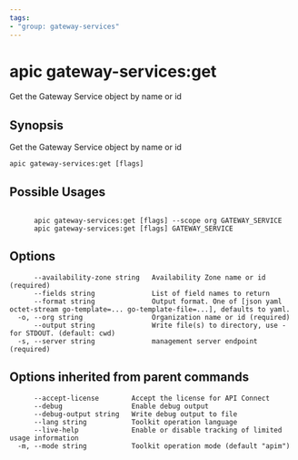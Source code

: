 ```yaml
---
tags:
- "group: gateway-services"
---
```

# apic gateway-services:get

Get the Gateway Service object by name or id

## Synopsis

Get the Gateway Service object by name or id

```
apic gateway-services:get [flags]
```

## Possible Usages

```

      apic gateway-services:get [flags] --scope org GATEWAY_SERVICE
      apic gateway-services:get [flags] GATEWAY_SERVICE

```

## Options

```
      --availability-zone string   Availability Zone name or id (required)
      --fields string              List of field names to return
      --format string              Output format. One of [json yaml octet-stream go-template=... go-template-file=...], defaults to yaml.
  -o, --org string                 Organization name or id (required)
      --output string              Write file(s) to directory, use - for STDOUT. (default: cwd)
  -s, --server string              management server endpoint (required)
```

## Options inherited from parent commands

```
      --accept-license        Accept the license for API Connect
      --debug                 Enable debug output
      --debug-output string   Write debug output to file
      --lang string           Toolkit operation language
      --live-help             Enable or disable tracking of limited usage information
  -m, --mode string           Toolkit operation mode (default "apim")
```
